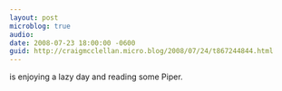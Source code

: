 ```yaml
---
layout: post
microblog: true
audio: 
date: 2008-07-23 18:00:00 -0600
guid: http://craigmcclellan.micro.blog/2008/07/24/t867244844.html
---
```

is enjoying a lazy day and reading some Piper.

